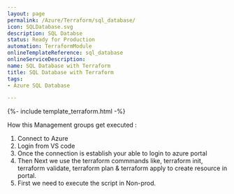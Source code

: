 ```yaml
---
layout: page
permalink: /Azure/Terraform/sql_database/
icon: SQLDatabase.svg 
description: SQL Databse 
status: Ready for Production
automation: TerraformModule
onlineTemplateReference: sql_database
onlineServiceDescription: 
name: SQL Database with Terraform
title: SQL Database with Terraform
tags:
- Azure SQL Database

---
```


{%- include template_terraform.html -%}

How this Management groups get executed :

1. Connect to Azure
2. Login from VS code
3. Once the connection is establish your able to login to azure portal
4. Then Next we use the terraform commmands like, terraform init, terraform validate, terraform plan & terraform apply to create resource in portal.
5. First we need to execute the script in Non-prod.